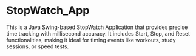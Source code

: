 # StopWatch_App
This is a Java Swing-based StopWatch Application that provides precise time tracking with millisecond accuracy. It includes Start, Stop, and Reset functionalities, making it ideal for timing events like workouts, study sessions, or speed tests.
